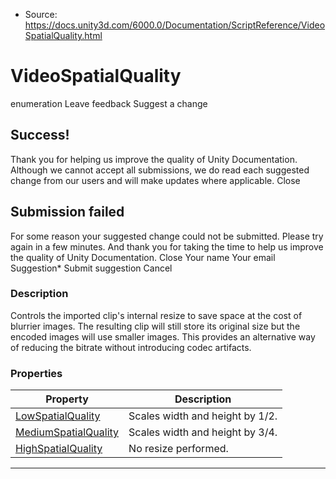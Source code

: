 * Source: https://docs.unity3d.com/6000.0/Documentation/ScriptReference/VideoSpatialQuality.html

# VideoSpatialQuality
enumeration
Leave feedback
Suggest a change
## Success!
Thank you for helping us improve the quality of Unity Documentation. Although we cannot accept all submissions, we do read each suggested change from our users and will make updates where applicable.
Close
## Submission failed
For some reason your suggested change could not be submitted. Please <a>try again</a> in a few minutes. And thank you for taking the time to help us improve the quality of Unity Documentation.
Close
Your name Your email Suggestion* Submit suggestion
Cancel
### Description
Controls the imported clip's internal resize to save space at the cost of blurrier images.
The resulting clip will still store its original size but the encoded images will use smaller images. This provides an alternative way of reducing the bitrate without introducing codec artifacts.
### Properties
Property | Description  
---|---  
[LowSpatialQuality](https://docs.unity3d.com/6000.0/Documentation/ScriptReference/VideoSpatialQuality.LowSpatialQuality.html) | Scales width and height by 1/2.  
[MediumSpatialQuality](https://docs.unity3d.com/6000.0/Documentation/ScriptReference/VideoSpatialQuality.MediumSpatialQuality.html) | Scales width and height by 3/4.  
[HighSpatialQuality](https://docs.unity3d.com/6000.0/Documentation/ScriptReference/VideoSpatialQuality.HighSpatialQuality.html) | No resize performed.  
* * *
